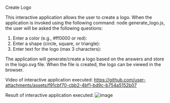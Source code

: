 Create Logo

This interactive application allows the user to create a logo.  When the application is invoked using the following command: node generate_logo.js, the user will be asked the following questions:
1) Enter a color (e.g., #ff0000 or red):
2) Enter a shape (circle, square, or triangle):
3) Enter text for the logo (max 3 characters):

The application will generate/create a logo based on the answers and store in the logo.svg file.  When the file is created, the logo can be viewed in the browser.

Video of interactive application executed:
https://github.com/user-attachments/assets/f91cbf70-cbb2-4bf1-bd9c-b754a5152b07

Result of interactive application executed:
![image](https://github.com/user-attachments/assets/eb191cf9-e219-4e73-bfdd-09d9c12d9a1c)

